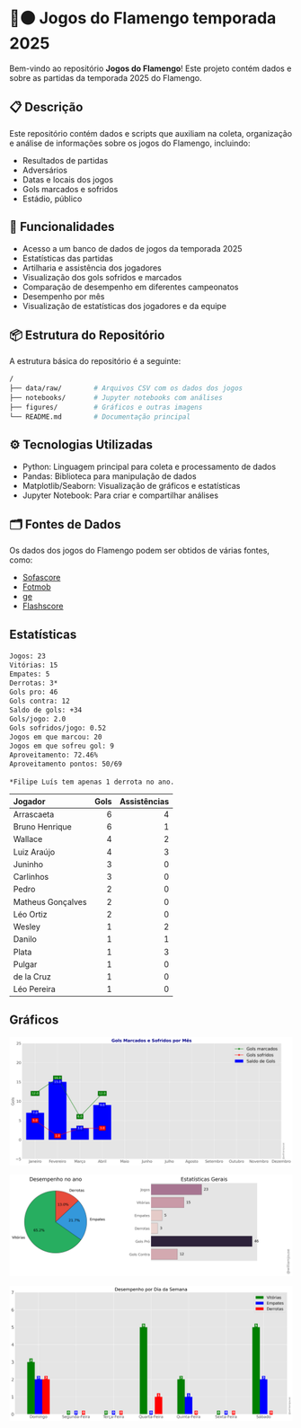 # 🔴⚫ Jogos do Flamengo temporada 2025

Bem-vindo ao repositório **Jogos do Flamengo**! Este projeto contém dados e 
sobre as partidas da temporada 2025 do Flamengo.

## 📋 Descrição

Este repositório contém dados e scripts que auxiliam na coleta, organização e análise de informações sobre os jogos do Flamengo, incluindo:

- Resultados de partidas
- Adversários
- Datas e locais dos jogos
- Gols marcados e sofridos
- Estádio, público

## 🚀 Funcionalidades

- Acesso a um banco de dados de jogos da temporada 2025
- Estatísticas das partidas
- Artilharia e assistência dos jogadores 
- Visualização dos gols sofridos e marcados
- Comparação de desempenho em diferentes campeonatos
- Desempenho por mês
- Visualização de estatísticas dos jogadores e da equipe

## 📦 Estrutura do Repositório

A estrutura básica do repositório é a seguinte:

```bash
/
├── data/raw/        # Arquivos CSV com os dados dos jogos
├── notebooks/       # Jupyter notebooks com análises
├── figures/         # Gráficos e outras imagens
└── README.md        # Documentação principal
```

## ⚙️ Tecnologias Utilizadas

- Python: Linguagem principal para coleta e processamento de dados
- Pandas: Biblioteca para manipulação de dados
- Matplotlib/Seaborn: Visualização de gráficos e estatísticas
- Jupyter Notebook: Para criar e compartilhar análises

## 🗂️ Fontes de Dados

Os dados dos jogos do Flamengo podem ser obtidos de várias fontes, como:

- [Sofascore](https://www.sofascore.com/)
- [Fotmob](https://www.fotmob.com/)
- [ge](https://ge.globo.com/)
- [Flashscore](https://www.flashscore.com)


## Estatísticas

```
Jogos: 23
Vitórias: 15
Empates: 5
Derrotas: 3*
Gols pro: 46
Gols contra: 12
Saldo de gols: +34
Gols/jogo: 2.0
Gols sofridos/jogo: 0.52
Jogos em que marcou: 20
Jogos em que sofreu gol: 9 
Aproveitamento: 72.46%
Aproveitamento pontos: 50/69

*Filipe Luís tem apenas 1 derrota no ano.

```
| Jogador           |   Gols |   Assistências |
|:------------------|-------:|---------------:|
| Arrascaeta        |      6 |              4 |
| Bruno Henrique    |      6 |              1 |
| Wallace           |      4 |              2 |
| Luiz Araújo       |      4 |              3 |
| Juninho           |      3 |              0 |
| Carlinhos         |      3 |              0 |
| Pedro             |      2 |              0 |
| Matheus Gonçalves |      2 |              0 |
| Léo Ortiz         |      2 |              0 |
| Wesley            |      1 |              2 |
| Danilo            |      1 |              1 |
| Plata             |      1 |              3 |
| Pulgar            |      1 |              0 |
| de la Cruz        |      1 |              0 |
| Léo Pereira       |      1 |              0 |



## Gráficos

![img1.png](figures/figure.png)

![img1.png](figures/figure2.png)

![img1.png](figures/figure3.png)


